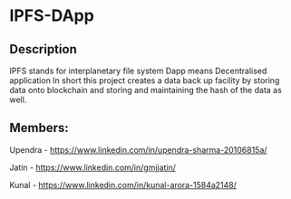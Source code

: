 # IPFS-DApp
## Description
IPFS stands for interplanetary file system
Dapp means Decentralised application
In short this project creates a data back up facility by storing data onto blockchain and storing and maintaining the hash of the data as well.

## Members:

Upendra - https://www.linkedin.com/in/upendra-sharma-20106815a/

Jatin - https://www.linkedin.com/in/gmjjatin/

Kunal - https://www.linkedin.com/in/kunal-arora-1584a2148/
